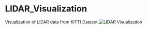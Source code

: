 # LIDAR_Visualization
Visualization of LIDAR data from KITTI Dataset
![LIDAR Visualization](utils/P0.png "LIDAR Visualization")